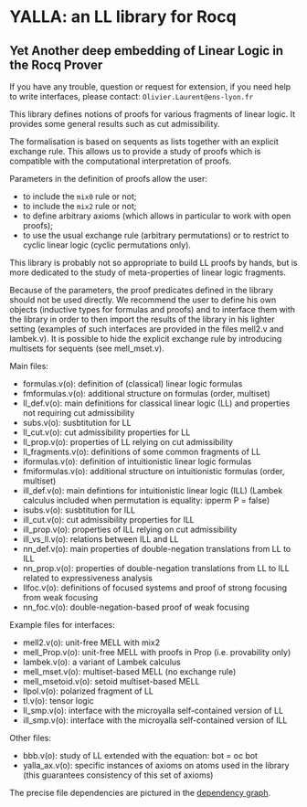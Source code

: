 # YALLA: an LL library for Rocq

## Yet Another deep embedding of Linear Logic in the Rocq Prover



If you have any trouble, question or request for extension, if you need help to write interfaces,
please contact:  `Olivier.Laurent@ens-lyon.fr`


This library defines notions of proofs for various fragments of linear logic.
It provides some general results such as cut admissibility.

The formalisation is based on sequents as lists together with an explicit exchange rule.
This allows us to provide a study of proofs which is compatible with the computational interpretation of proofs.

Parameters in the definition of proofs allow the user:

* to include the `mix0` rule or not;
* to include the `mix2` rule or not;
* to define arbitrary axioms
     (which allows in particular to work with open proofs);
* to use the usual exchange rule (arbitrary permutations)
   or to restrict to cyclic linear logic (cyclic permutations only).

This library is probably not so appropriate to build LL proofs by hands, but is more dedicated to the study of meta-properties of linear logic fragments.

Because of the parameters, the proof predicates defined in the library should not be used directly.
We recommend the user to define his own objects (inductive types for formulas and proofs) and to interface them with the library in order to then import the results of the library in his lighter setting (examples of such interfaces are provided in the files mell2.v and lambek.v).
It is possible to hide the explicit exchange rule by introducing multisets for sequents (see mell_mset.v).



Main files:

* formulas.v(o):
    definition of (classical) linear logic formulas
* fmformulas.v(o):
    additional structure on formulas (order, multiset)
* ll_def.v(o):
    main definitions for classical linear logic (LL)
    and properties not requiring cut admissibility
* subs.v(o):
    susbtitution for LL
* ll_cut.v(o):
    cut admissibility properties for LL
* ll_prop.v(o):
    properties of LL relying on cut admissibility
* ll_fragments.v(o):
    definitions of some common fragments of LL
* iformulas.v(o):
    definition of intuitionistic linear logic formulas
* fmiformulas.v(o):
    additional structure on intuitionistic formulas (order, multiset)
* ill_def.v(o):
    main defintions for intuitionistic linear logic (ILL)
    (Lambek calculus included when permutation is equality:
       ipperm P = false)
* isubs.v(o):
    susbtitution for ILL
* ill_cut.v(o):
    cut admissibility properties for ILL
* ill_prop.v(o):
    properties of ILL relying on cut admissibility
* ill_vs_ll.v(o):
    relations between ILL and LL
* nn_def.v(o):
    main properties of double-negation translations from LL to ILL
* nn_prop.v(o):
    properties of double-negation translations from LL to ILL
    related to expressiveness analysis
* llfoc.v(o):
    definitions of focused systems
    and proof of strong focusing from weak focusing
* nn_foc.v(o):
    double-negation-based proof of weak focusing

Example files for interfaces:

* mell2.v(o):
    unit-free MELL with mix2
* mell_Prop.v(o):
    unit-free MELL with proofs in Prop (i.e. provability only)
* lambek.v(o):
    a variant of Lambek calculus
* mell_mset.v(o):
    multiset-based MELL (no exchange rule)
* mell_msetoid.v(o):
    setoid multiset-based MELL
* llpol.v(o):
    polarized fragment of LL
* tl.v(o):
    tensor logic
* ll_smp.v(o):
    interface with the microyalla self-contained version of LL
* ill_smp.v(o):
    interface with the microyalla self-contained version of ILL

Other files:

* bbb.v(o):
    study of LL extended with the equation: bot = oc bot
* yalla_ax.v(o):
    specific instances of axioms on atoms used in the library
    (this guarantees consistency of this set of axioms)

The precise file dependencies are pictured in the [dependency graph](dependencies.png).

